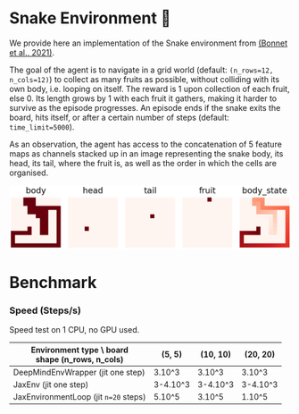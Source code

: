 # Snake Environment 🐍

We provide here an implementation of the Snake environment from [(Bonnet et al., 2021)](https://arxiv.org/abs/2111.00206).

The goal of the agent is to navigate in a grid world (default: `(n_rows=12, n_cols=12)`)
to collect as many fruits as possible, without colliding with its own body, i.e.
looping on itself. The reward is 1 upon collection of each fruit, else 0. Its
length grows by 1 with each fruit it gathers, making it harder to survive as
the episode progresses. An episode ends if the snake exits the board,
hits itself, or after a certain number of steps (default: `time_limit=5000`).

As an observation, the agent has access to the concatenation of 5 feature maps
as channels stacked up in an image representing the snake body,
its head, its tail, where the fruit is, as well as the order in which the cells
are organised.

![Snake observation](../../../docs/img/_snake_obs.png)


# Benchmark

### Speed (Steps/s)

Speed test on 1 CPU, no GPU used.

| Environment type \ board<br>shape (n_rows, n_cols) | (5, 5)   | (10, 10) | (20, 20) |
|----------------------------------------------------|----------|----------|----------|
| DeepMindEnvWrapper (jit one step)                  | 3.10^3   | 3.10^3   | 3.10^3   |
| JaxEnv (jit one step)                              | 3-4.10^3 | 3-4.10^3 | 3-4.10^3 |
| JaxEnvironmentLoop (jit `n=20` steps)              | 5.10^5   | 3.10^5   | 1.10^5   |

